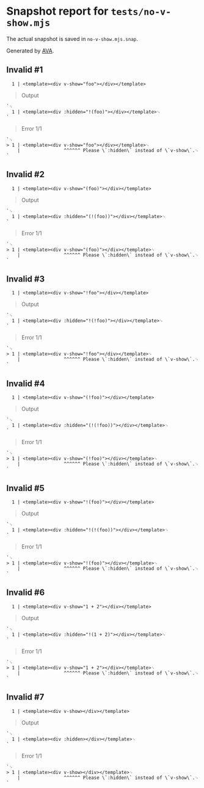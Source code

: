 # Snapshot report for `tests/no-v-show.mjs`

The actual snapshot is saved in `no-v-show.mjs.snap`.

Generated by [AVA](https://avajs.dev).

## Invalid #1

      1 | <template><div v-show="foo"></div></template>

> Output

    `␊
      1 | <template><div :hidden="!(foo)"></div></template>␊
    `

> Error 1/1

    `␊
    > 1 | <template><div v-show="foo"></div></template>␊
        |                ^^^^^^ Please \`:hidden\` instead of \`v-show\`.␊
    `

## Invalid #2

      1 | <template><div v-show="(foo)"></div></template>

> Output

    `␊
      1 | <template><div :hidden="(!(foo))"></div></template>␊
    `

> Error 1/1

    `␊
    > 1 | <template><div v-show="(foo)"></div></template>␊
        |                ^^^^^^ Please \`:hidden\` instead of \`v-show\`.␊
    `

## Invalid #3

      1 | <template><div v-show="!foo"></div></template>

> Output

    `␊
      1 | <template><div :hidden="!(!foo)"></div></template>␊
    `

> Error 1/1

    `␊
    > 1 | <template><div v-show="!foo"></div></template>␊
        |                ^^^^^^ Please \`:hidden\` instead of \`v-show\`.␊
    `

## Invalid #4

      1 | <template><div v-show="(!foo)"></div></template>

> Output

    `␊
      1 | <template><div :hidden="(!(!foo))"></div></template>␊
    `

> Error 1/1

    `␊
    > 1 | <template><div v-show="(!foo)"></div></template>␊
        |                ^^^^^^ Please \`:hidden\` instead of \`v-show\`.␊
    `

## Invalid #5

      1 | <template><div v-show="!(foo)"></div></template>

> Output

    `␊
      1 | <template><div :hidden="!(!(foo))"></div></template>␊
    `

> Error 1/1

    `␊
    > 1 | <template><div v-show="!(foo)"></div></template>␊
        |                ^^^^^^ Please \`:hidden\` instead of \`v-show\`.␊
    `

## Invalid #6

      1 | <template><div v-show="1 + 2"></div></template>

> Output

    `␊
      1 | <template><div :hidden="!(1 + 2)"></div></template>␊
    `

> Error 1/1

    `␊
    > 1 | <template><div v-show="1 + 2"></div></template>␊
        |                ^^^^^^ Please \`:hidden\` instead of \`v-show\`.␊
    `

## Invalid #7

      1 | <template><div v-show></div></template>

> Output

    `␊
      1 | <template><div :hidden></div></template>␊
    `

> Error 1/1

    `␊
    > 1 | <template><div v-show></div></template>␊
        |                ^^^^^^ Please \`:hidden\` instead of \`v-show\`.␊
    `
